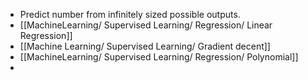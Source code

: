 - Predict number from infinitely sized possible outputs.
- [[MachineLearning/ Supervised Learning/ Regression/ Linear Regression]]
- [[Machine Learning/ Supervised Learning/ Gradient decent]]
- [[MachineLearning/ Supervised Learning/ Regression/ Polynomial]]
-